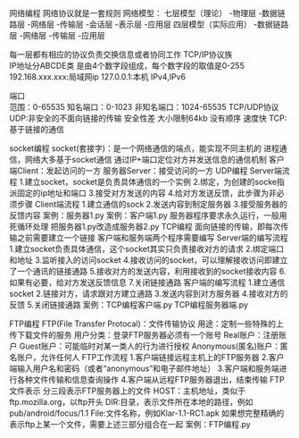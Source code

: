 网络编程
网络协议就是一套规则
网络模型：
    七层模型（理论）
        -物理层
        -数据链路层
        -网络层
        -传输层
        -会话层
        -表示层
        -应用层
    四层模型（实际应用）
        -数据链路层
        -网络层
        -传输层
        -应用层
        
每一层都有相应的协议负责交换信息或者协同工作
TCP/IP协议族        
    IP地址分ABCDE类
    是由4个数字段组成，每个数字段的取值是0-255
    192.168.xxx.xxx:局域网ip
    127.0.0.1:本机
    IPv4,IPv6
    
端口     
    范围：0-65535
    知名端口：0-1023
    非知名端口：1024-65535
TCP/UDP协议
    UDP:非安全的不面向链接的传输
        安全性差
        大小限制64kb
        没有顺序
        速度快
    TCP:基于链接的通信
    
socket编程
    socket(套接字)：是一个网络通信的端点，能实现不同主机的
                   进程通信，网络大多基于socket通信
    通过IP+端口定位对方并发送信息的通信机制
    客户端Client：发起访问的一方
    服务器Server：接受访问的一方
UDP编程
    Server端流程
        1.建立socket，socket是负责具体通信的一个实例
        2.绑定，为创建的socke指派固定的ip地址和端口
        3.接受对方发送的内容
        4.给对方发送反馈，此步骤为非必须步骤
    Client端流程
        1.建立通信的sock
        2.发送内容到制定服务器
        3.接受服务器的反馈内容
    案例：服务器1.py
    案例：客户端1.py
    服务器程序要求永久运行，一般用死循环处理
    把服务器1.py改造成服务器2.py
TCP编程
    面向链接的传输，即每次传输之前需要建立一个链接
    客户端和服务端两个程序需要编写
    Server端的编写流程
        1.建立socket负责具体通信，这个socket其实只负责接收对方的请求
        2.绑定端口和地址
        3.监听接入的访问socket
        4.接收访问的socket，可以理解接收访问即建立了一个通讯的链接通路
        5.接收对方的发送内容，利用接收到的socket接收内容
        6.如果有必要，给对方发送反馈信息
        7.关闭链接通路
    客户端的编写流程
        1.建立通信socket
        2.链接对方，请求跟对方建立通路
        3.发送内容到对方服务器
        4.接收对方的反馈
        5.关闭链接通路
    案例：TCP编程客户端.py
         TCP编程服务器端.py
         
FTP编程
    FTP(File Transfer Protocal)：文件传输协议
    用途：定制一些特殊的上传下载文件的服务
    用户分类：登录FTP服务器必须有一个账号
        Real账户：注册账户
        Guest账户：可能临时对某一类人的行为进行授权
        Anonymous(匿名)账户：匿名账户，允许任何人
    FTP工作流程
        1.客户端链接远程主机上的FTP服务器
        2.客户端输入用户名和密码（或者“anonymous”和电子邮件地址）
        3.客户端和服务端进行各种文件传输和信息查询操作
        4.客户端从远程FTP服务器退出，结束传输
FTP文件表示
    分三段表示FTP服务器上的文件
        HOST：主机地址，类似于ftp.mozilla.org，以ftp开头
        DIR:目录，表示文件所在本地的路径，例如pub/android/focus/1.1
        File:文件名称，例如Klar-1.1-RC1.apk
    如果想完整精确的表示ftp上某一个文件，需要上述三部分组合在一起
    案例：FTP编程.py
    